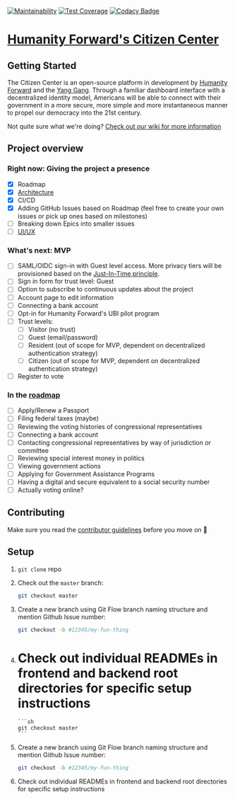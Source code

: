 [![Maintainability](https://api.codeclimate.com/v1/badges/86a32f9feb586dcafb43/maintainability)](https://codeclimate.com/github/Access-America/Citizen-Center/maintainability)
[![Test Coverage](https://api.codeclimate.com/v1/badges/a99a88d28ad37a79dbf6/test_coverage)](https://codeclimate.com/github/codeclimate/codeclimate/test_coverage)
[![Codacy Badge](https://app.codacy.com/project/badge/Grade/ffe056e0994346dc9fd55637ed9cff65)](https://www.codacy.com/gh/Access-America/Citizen-Center?utm_source=github.com&utm_medium=referral&utm_content=Access-America/Citizen-Center&utm_campaign=Badge_Grade)

# [Humanity Forward's Citizen Center](https://www.beautiful.ai/player/-M7TXW9Wpl9Jqh3Azfwc/citizenship)

## Getting Started

The Citizen Center is an open-source platform in development by [Humanity Forward](https://movehumanityforward.com/) and the [Yang Gang](https://www.youtube.com/watch?v=6Is7tdnnbYI). Through a familiar dashboard interface with a decentralized identity model, Americans will be able to connect with their government in a more secure, more simple and more instantaneous manner to propel our democracy into the 21st century.

Not quite sure what we're doing? [Check out our wiki for more information](https://github.com/Access-America/Citizen-Center/wiki)

## Project overview

### Right now: Giving the project a presence

- [x] Roadmap
- [x] [Architecture](https://drive.google.com/file/d/1GzIsZQIHb_xJLFwMRSAgMFQhFUlqKacQ/view)
- [x] CI/CD
- [x] Adding GitHub Issues based on Roadmap (feel free to create your own issues or pick up ones based on milestones)
- [ ] Breaking down Epics into smaller issues
- [ ] [UI/UX](https://www.figma.com/file/h0KXgHOhxSyttyzsosd2aN/Citizenship-Center?node-id=245%3A395)

### What's next: MVP

- [ ] SAML/OIDC sign-in with Guest level access. More privacy tiers will be provisioned based on the [Just-In-Time principle](https://www.cyberark.com/what-is/just-in-time-access/).
- [ ] Sign in form for trust level: Guest
- [ ] Option to subscribe to continuous updates about the project
- [ ] Account page to edit information
- [ ] Connecting a bank account
- [ ] Opt-in for Humanity Forward's UBI pilot program
- [ ] Trust levels:
  - [ ] Visitor (no trust)
  - [ ] Guest (email/password)
  - [ ] Resident (out of scope for MVP, dependent on decentralized authentication strategy)
  - [ ] Citizen (out of scope for MVP, dependent on decentralized authentication strategy)
- [ ] Register to vote

### In the [roadmap](https://github.com/Access-America/Citizen-Center/projects/2?fullscreen=true)

- [ ] Apply/Renew a Passport
- [ ] Filing federal taxes (maybe)
- [ ] Reviewing the voting histories of congressional representatives
- [ ] Connecting a bank account
- [ ] Contacting congressional representatives by way of jurisdiction or committee
- [ ] Reviewing special interest money in politics
- [ ] Viewing government actions
- [ ] Applying for Government Assistance Programs
- [ ] Having a digital and secure equivalent to a social security number
- [ ] Actually voting online?

## Contributing

Make sure you read the [contributor guidelines](https://github.com/Access-America/Citizen-Center/blob/master/CONTRIBUTING.md) before you move on :slightly_smiling_face:

## Setup

1.  `git clone` repo

2.  Check out the `master` branch:
    ```sh
    git checkout master
    ```
3.  Create a new branch using Git Flow branch naming structure and mention Github Issue number:
    ```sh
    git checkout -b #12345/my-fun-thing
    ```
4.  # Check out individual READMEs in frontend and backend root directories for specific setup instructions
        ```sh
        git checkout master
        ```
5.  Create a new branch using Git Flow branch naming structure and mention Github Issue number:
    ```sh
    git checkout -b #12345/my-fun-thing
    ```
6.  Check out individual READMEs in frontend and backend root directories for specific setup instructions
